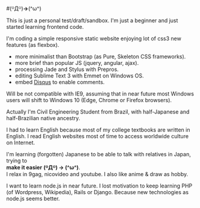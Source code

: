 #(ᴼДᴼ)**→**(^ω^)

This is just a personal test/draft/sandbox.
I'm just a beginner and just started learning frontend code.

I'm coding a simple responsive static website enjoying lot of css3 new features (as flexbox).
* more minimalist than Bootstrap (as Pure, Skeleton CSS frameworks).
* more brief than popular JS (jquery, angular, ajax).
* processing Jade and Stylus with Prepros.
* editing Sublime Text 3 with Emmet on Windows OS.
* embed [Disqus](https://disqus.com/admin/universalcode/) to enable comments.

Will be not compatible with IE9, assuming that in near future most Windows users will shift to Windows 10 (Edge, Chrome or Firefox browsers). 

Actually I'm Civil Engineering Student from Brazil, with half-Japanese and half-Brazilian native ancestry.

I had to learn English because most of my college textbooks are written in English. I read English websites most of time to access worldwide culture on Internet.

I'm learning (forgotten) Japanese to be able to talk with relatives in Japan, trying to <br />**make it easier** **(ᴼДᴼ) → (^ω^)**.<br />I relax in 9gag, nicovideo and youtube. I also like anime & draw as hobby.

I want to learn node.js in near future. I lost motivation to keep learning PHP (of Wordpress, Wikipedia), Rails or Django. Because new technologies as node.js seems better.

